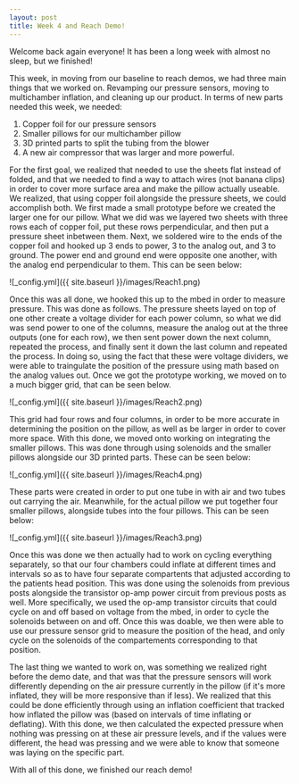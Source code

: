 ```yaml
---
layout: post
title: Week 4 and Reach Demo!
---
```


Welcome back again everyone! It has been a long week with almost no sleep, but we finished!

This week, in moving from our baseline to reach demos, we had three main things that we worked on. Revamping our pressure sensors, moving to multichamber inflation, and cleaning up our product. In terms of new parts needed this week, we needed:

1. Copper foil for our pressure sensors
2. Smaller pillows for our multichamber pillow
3. 3D printed parts to split the tubing from the blower
4. A new air compressor that was larger and more powerful.

For the first goal, we realized that needed to use the sheets flat instead of folded, and that we needed to find a way to attach wires (not banana clips) in order to cover more surface area and make the pillow actually useable. We realized, that using copper foil alongside the pressure sheets, we could accomplish both. We first made a small prototype before we created the larger one for our pillow. What we did was we layered two sheets with three rows each of copper foil, put these rows perpendicular, and then put a pressure sheet inbetween them. Next, we soldered wire to the ends of the copper foil and hooked up 3 ends to power, 3 to the analog out, and 3 to ground. The power end and ground end were opposite one another, with the analog end perpendicular to them. This can be seen below:

![_config.yml]({{ site.baseurl }}/images/Reach1.png)

Once this was all done, we hooked this up to the mbed in order to measure pressure. This was done as follows. The pressure sheets layed on top of one other create a voltage divider for each power column, so what we did was send power to one of the columns, measure the analog out at the three outputs (one for each row), we then sent power down the next column, repeated the process, and finally sent it down the last column and repeated the process. In doing so, using the fact that these were voltage dividers, we were able to traingulate the position of the pressure using math based on the analog values out. Once we got the prototype working, we moved on to a much bigger grid, that can be seen below.

![_config.yml]({{ site.baseurl }}/images/Reach2.png)

This grid had four rows and four columns, in order to be more accurate in determining the position on the pillow, as well as be larger in order to cover more space. With this done, we moved onto working on integrating the smaller pillows. This was done through using solenoids and the smaller pillows alongside our 3D printed parts. These can be seen below:

![_config.yml]({{ site.baseurl }}/images/Reach4.png)

These parts were created in order to put one tube in with air and two tubes out carrying the air. Meanwhile, for the actual pillow we put together four smaller pillows, alongside tubes into the four pillows. This can be seen below:

![_config.yml]({{ site.baseurl }}/images/Reach3.png)

Once this was done we then actually had to work on cycling everything separately, so that our four chambers could inflate at different times and intervals so as to have four separate compartents that adjusted according to the patients head position. This was done using the solenoids from previous posts alongside the transistor op-amp power circuit from previous posts as well. More specifically, we used the op-amp transistor circuits that could cycle on and off based on voltage from the mbed, in order to cycle the solenoids between on and off. Once this was doable, we then were able to use our pressure sensor grid to measure the position of the head, and only cycle on the solenoids of the compartements corresponding to that position.

The last thing we wanted to work on, was something we realized right before the demo date, and that was that the pressure sensors will work differently depending on the air pressure currently in the pillow (if it's more inflated, they will be more responsive than if less). We realized that this could be done efficiently through using an inflation coefficient that tracked how inflated the pillow was (based on intervals of time inflating or deflating). With this done, we then calculated the expected pressure when nothing was pressing on at these air pressure levels, and if the values were different, the head was pressing and we were able to know that someone was laying on the specific part.

With all of this done, we finished our reach demo!
